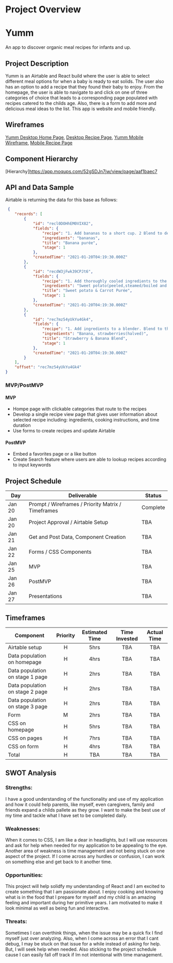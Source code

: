 # Project Overview

# Yumm
An app to discover organic meal recipes for infants and up.

## Project Description

Yumm is an Airtable and React build where the user is able to select different meal options for when a baby is ready to eat solids. The user also has an option to add a recipe that they found their baby to enjoy. From the homepage, the user is able to navigate to and click on one of three categories of choice that leads to a corresponding page populated with recipes catered to the childs age. Also, there is a form to add more and delicious meal ideas to the list. This app is website and mobile friendly.


## Wireframes
[Yumm Desktop Home Page](https://wireframe.cc/0iU2Fu),
[Desktop Recipe Page](https://wireframe.cc/yW),
[Yumm Mobile Wireframe](https://wireframe.cc/JDJCRs),
[Mobile Recipe Page](https://wireframe.cc/gVHzN1)

## Component Hierarchy
[Hierarchy]https://app.moqups.com/52gSDJn7jw/view/page/aaf1baec7

## API and Data Sample

Airtable is returning the data for this base as follows:

```json
 {
    "records": [
        {
            "id": "recl0DOHhEM0VIX82",
            "fields": {
                "recipe": "1. Add bananas to a short cup. 2 Blend to desired consistency",
                "ingredients": "bananas",
                "title": "Banana purée",
                "stage": 1
            },
            "createdTime": "2021-01-20T04:19:30.000Z"
        },
        {
            "id": "recdW3jFwk39CPJt6",
            "fields": {
                "recipe": "1. Add thoroughly cooled ingredients to the blender 2. Blend for 30 seconds, until combined then stir 3. Blend for another 30 seconds to reach a smoot...",
                "ingredients": "Sweet potato(peeled,steamed/boiled and cooled),  Carrots(steamed/boiled and cooled),  breastmilk/water/formula",
                "title": "Sweet potato & Carrot Purée",
                "stage": 1
            },
            "createdTime": "2021-01-20T04:19:30.000Z"
        },
        {
            "id": "rec7mz54yUkYu4Gk4",
            "fields": {
                "recipe": "1. Add ingredients to a blender. Blend to the desired consistency",
                "ingredients": "Banana, strawberries(halved)",
                "title": "Strawberry & Banana Blend",
                "stage": 1
            },
            "createdTime": "2021-01-20T04:19:30.000Z"
        }
    ],
    "offset": "rec7mz54yUkYu4Gk4"
}


```

### MVP/PostMVP

#### MVP 

- Hompe page with clickable categories that route to the recipes
- Develop a single recipe view page that gives user information about selected recipe including:    ingredients, cooking instructions, and time duration
- Use forms to create recipes and update Airtable


#### PostMVP  
- Embed a favorites page or a like button
- Create Search feature where users are able to lookup recipes according to input keywords


## Project Schedule

|  Day | Deliverable | Status
|---|---| ---|
|Jan 20| Prompt / Wireframes / Priority Matrix / Timeframes | Complete
|Jan 20| Project Approval / Airtable Setup| TBA
|Jan 21| Get and Post Data, Component Creation| TBA
|Jan 22| Forms / CSS Components|TBA
|Jan 25| MVP | TBA
|Jan 26| PostMVP| TBA
|Jan 27| Presentations | TBA

## Timeframes


| Component | Priority | Estimated Time | Time Invested | Actual Time |
| --- | :---: |  :---: | :---: | :---: |
| Airtable setup | H | 5hrs | TBA| TBA |
| Data population on homepage | H | 4hrs| TBA | TBA |
| Data population on stage 1 page| H | 2hrs| TBA | TBA |
| Data population on stage 2 page | H | 2hrs| TBA | TBA |
| Data population on stage 3 page | H | 2hrs| TBA |TBA |
| Form | M | 2hrs| TBA |TBA |
| CSS on homepage | H | 5hrs| TBA | TBA|
| CSS on pages | H |7hrs| TBA|TBA |
| CSS on form | H | 4hrs| TBA |TBA  |
| Total | H |TBA| TBA | TBA |

## SWOT Analysis

### Strengths:

I have a good understanding of the functionality and use of my application and how it could help parents, like myself, even caregivers, family and friends expand a childs pallete as they grow. I want to make the best use of my time and tackle what I have set to be completed daily. 

### Weaknesses:

When it comes to CSS, I am like a dear in headlights, but I will use resources and ask for help when needed for my application to be appealing to the eye. Another area of weakness is time management and not being stuck on one aspect of the project. If I come across any hurdles or confusion, I can work on something else and get back to it another time.

### Opportunities:

This project will help solidfy my understanding of React and I am excited to create something that I am passionate about. I enjoy cooking and knowing what is in the food that I prepare for myself and my child is an amazing feeling and important during her primitive years. I am motivated to make it look minimal as well as being fun and interactive.

### Threats:

Sometimes I can overthink things, when the issue may be a quick fix I find myself just over analyzing. Also, when I come across an error that I cant debug, I may be stuck on that issue for a while instead of asking for help. But, I will seek help when needed. Also sticking to the project schedule cause I can easily fall off track if Im not intentional with time management.
